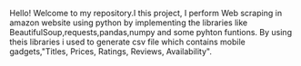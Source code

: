 Hello! Welcome to my repository.I this project, I perform Web scraping in amazon website using python by implementing the libraries like BeautifulSoup,requests,pandas,numpy and some pyhton funtions.
By using theis libraries i used to generate csv file which contains mobile gadgets,"Titles, Prices, Ratings, Reviews, Availability".
